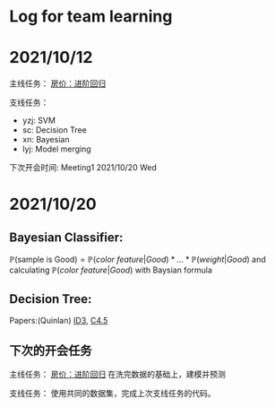 # Log for team learning

# 2021/10/12

主线任务：
[房价：进阶回归](https://www.kaggle.com/c/house-prices-advanced-regression-techniques/)

支线任务：
 - yzj: SVM
 - sc: Decision Tree
 - xn: Bayesian
 - lyj: Model merging

下次开会时间: Meeting1 2021/10/20 Wed

# 2021/10/20

## Bayesian Classifier:

$\mathbb P($sample is Good$) = \mathbb P(color$ $feature|Good)*...*\mathbb P(weight|Good)$
and calculating $\mathbb P(color$ $feature|Good)$ with Baysian formula

## Decision Tree:

Papers:(Quinlan)
[ID3](/),
[C4.5](/)

## 下次的开会任务

主线任务：
[房价：进阶回归](https://www.kaggle.com/c/house-prices-advanced-regression-techniques/)
在洗完数据的基础上，建模并预测

支线任务：
使用共同的数据集，完成上次支线任务的代码。
